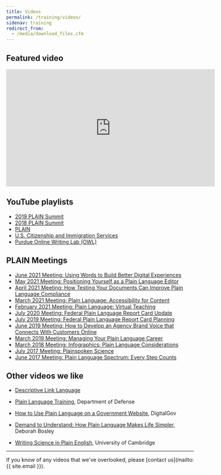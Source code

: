 ```yaml
---
title: Videos
permalink: /training/videos/
sidenav: training
redirect_from:
  - /media/download_files.cfm
---
```


## Featured video

<iframe title="Plain Language Summit 2020" width="560" height="315" src="https://www.youtube.com/embed/EsJh0GuGYDA" frameborder="0" allow="accelerometer; autoplay; clipboard-write; encrypted-media; gyroscope; picture-in-picture" allowfullscreen></iframe>

## YouTube playlists

- [2019 PLAIN Summit](https://www.youtube.com/embed/cny1CIMuv3o)
- [2018 PLAIN Summit](https://www.youtube.com/embed/W4gzfemW0Rc)
- [PLAIN](https://www.youtube.com/playlist?list=PLd9b-GuOJ3nHMlmPFMw8cJxN_DW-odj0J)
- [U.S. Citizenship and Immigration Services](https://www.youtube.com/playlist?list=PLADE80C67FDB39352)
- [Purdue Online Writing Lab (OWL)](https://www.youtube.com/user/OWLPurdue/playlists)

## PLAIN Meetings

-  [June 2021 Meeting: Using Words to Build Better Digital Experiences](https://digital.gov/event/2021/06/09/plain-language-webinar-using-words-to-build-better-digital-experiences/)
-  [May 2021 Meeting: Positioning Yourself as a Plain Language Editor](https://digital.gov/event/2021/05/19/positioning-yourself-as-a-plain-language-editor/)
-  [April 2021 Meeting: How Testing Your Documents Can Improve Plain Language Compliance](https://digital.gov/event/2021/04/14/how-testing-your-documents-can-improve-plain-language-compliance/)
- [March 2021 Meeting: Plain Language: Accessibility for Content](https://www.youtube.com/watch?v=n_WYcQnVOf4&t=4s)
- [February 2021 Meeting: Plain Language: Virtual Teaching](https://www.youtube.com/watch?v=NBCxGDtYaXw&t=3s)
- [July 2020 Meeting: Federal Plain Language Report Card Update](https://digital.gov/event/2020/07/15/federal-report-card-update/)
- [July 2019 Meeting: Federal Plain Language Report Card Planning](https://www.youtube.com/watch?v=T_zTZGDE7Gg&list=PLd9b-GuOJ3nHMlmPFMw8cJxN_DW-odj0J&index=1)
- [June 2019 Meeting: How to Develop an Agency Brand Voice that Connects With Customers Online](https://www.youtube.com/watch?v=Cmxv70Tn2hk&list=PLd9b-GuOJ3nHMlmPFMw8cJxN_DW-odj0J&index=3)
- [March 2019 Meeting: Managing Your Plain Language Career](https://www.youtube.com/watch?v=JIR489Oq7OY&list=PLd9b-GuOJ3nHMlmPFMw8cJxN_DW-odj0J&index=3&t=2s)
- [March 2018 Meeting: Infographics: Plain Language Considerations](https://www.youtube.com/watch?v=49SJvZT3t2s)
- [July 2017 Meeting: Plainspoken Science](https://youtu.be/ZZdDJWl8bEc)
- [June 2017 Meeting: Plain Language Spectrum: Every Step Counts](https://www.youtube.com/watch?v=TGYhWjSmDvs)

## Other videos we like

- [Descriptive Link Language](https://www.youtube.com/watch?v=H_XLTAEp6lQ)

- [Plain Language Training](https://www.esd.whs.mil/Portals/54/Documents/DD/iss_training/PlainLanguageNONinteractive.mp4?ver=2020-02-03-145233-077), Department of Defense

- [How to Use Plain Language on a Government Website](https://www.youtube.com/watch?v=QtXSCwphuzg), DigitalGov

- [Demand to Understand: How Plain Language Makes Life Simpler](https://www.youtube.com/watch?v=OXcLwlZOE1s), Deborah Bosley

- [Writing Science in Plain English](https://www.youtube.com/watch?v=Mn7f5tsgjx8), University of Cambridge

---

If you know of any videos that we've overlooked, please [contact us](mailto:{{ site.email }}).
